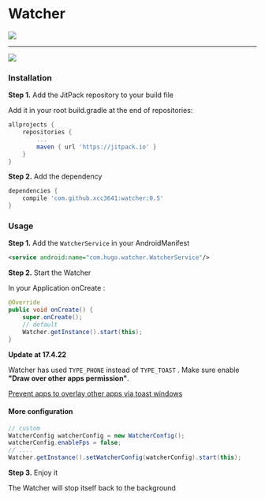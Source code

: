 # Watcher
[![](https://jitpack.io/v/xcc3641/watcher.svg)](https://jitpack.io/#xcc3641/watcher)

---

![](https://ww4.sinaimg.cn/large/006tKfTcgy1fevepnbf5ig30gz0aowev.gif)

### Installation

**Step 1.** Add the JitPack repository to your build file

Add it in your root build.gradle at the end of repositories:
```gradle
allprojects {
	repositories {
		...
		maven { url 'https://jitpack.io' }
	}
}
```

**Step 2.** Add the dependency
```gradle
dependencies {
	compile 'com.github.xcc3641:watcher:0.5'
}
```

### Usage

**Step 1.** Add the ```WatcherService``` in your AndroidManifest
```xml
<service android:name="com.hugo.watcher.WatcherService"/>
```

**Step 2.** Start the Watcher

In your Application onCreate :

```java
@Override
public void onCreate() {
	super.onCreate();
	// default
	Watcher.getInstance().start(this);
}
```

**Update at 17.4.22**

Watcher has used ``TYPE_PHONE`` instead of ``TYPE_TOAST`` .
Make sure enable **"Draw over other apps permission"**.

[Prevent apps to overlay other apps via toast windows](https://android.googlesource.com/platform/frameworks/base/+/dc24f93)

#### More configuration

```java
// custom
WatcherConfig watcherConfig = new WatcherConfig();
watcherConfig.enableFps = false;
// ....
Watcher.getInstance().setWatcherConfig(watcherConfig).start(this);
```

**Step 3.** Enjoy it

The Watcher will stop itself back to the background